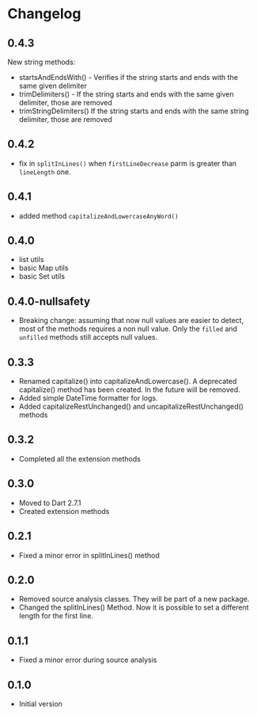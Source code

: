# Changelog

## 0.4.3

New string methods:

- startsAndEndsWith() - Verifies if the string starts and ends with the same given delimiter
- trimDelimiters() - If the string starts and ends with the same given delimiter, those are removed
- trimStringDelimiters() If the string starts and ends with the same string delimiter, those are removed

## 0.4.2

- fix in `splitInLines()` when `firstLineDecrease` parm  is greater than `lineLength` one.

## 0.4.1

- added method `capitalizeAndLowercaseAnyWord()`

## 0.4.0

- list utils
- basic Map utils
- basic Set utils

## 0.4.0-nullsafety

- Breaking change: assuming that now null values are easier to detect, most of the methods requires a non null value. Only the `filled` and `unfilled` methods still accepts null values.

## 0.3.3

- Renamed capitalize() into capitalizeAndLowercase(). A deprecated capitalize() method has been created. In the future will be removed.
- Added simple DateTime formatter for logs.
- Added capitalizeRestUnchanged() and uncapitalizeRestUnchanged() methods

## 0.3.2

- Completed all the extension methods

## 0.3.0

- Moved to Dart 2.7.1
- Created extension methods

## 0.2.1

- Fixed a minor error in splitInLines() method

## 0.2.0

- Removed source analysis classes. They will be part of a new package.
- Changed the splitInLines() Method. Now it is possible to set a different length for the first line.

## 0.1.1

- Fixed a minor error during source analysis

## 0.1.0

- Initial version
